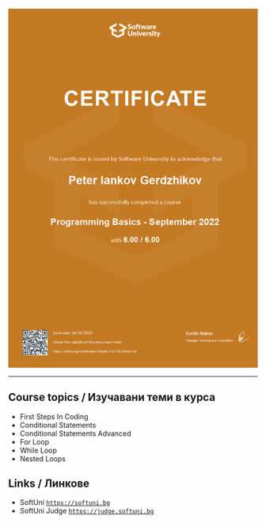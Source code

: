 ![JS-Basics-September-2022](https://github.com/PowerCell46/Java-Script-Basics/blob/main/Programming%20Basics%20-%20September%202022%20-%20Peter%20Gerdzhikov%20Certificate.jpeg)

---

## Course topics / Изучавани теми в курса 

- First Steps In Coding
- Conditional Statements
- Conditional Statements Advanced
- For Loop
- While Loop
- Nested Loops

## Links / Линкове

- SoftUni 
<a href="https://softuni.bg">`https://softuni.bg`</a>
- SoftUni Judge 
<a href="https://judge.softuni.bg">`https://judge.softuni.bg`</a>

